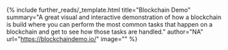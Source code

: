 {%
  include further_reads/_template.html
  title="Blockchain Demo"
  summary="A great visual and interactive demonstration of how a blockchain is build where you can perform the most common tasks that happen on a blockchain and get to see how those tasks are handled."
  author="NA"
  url="https://blockchaindemo.io/"
  image=""
%}